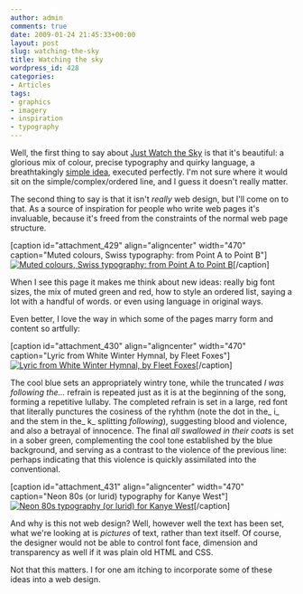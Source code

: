 ```yaml
---
author: admin
comments: true
date: 2009-01-24 21:45:33+00:00
layout: post
slug: watching-the-sky
title: Watching the sky
wordpress_id: 428
categories:
- Articles
tags:
- graphics
- imagery
- inspiration
- typography
---
```


Well, the first thing to say about [Just Watch the Sky](http://justwatchthesky.com/) is that it's beautiful: a glorious mix of colour, precise typography and quirky language, a breathtakingly [simple idea](http://leonpaternoster.com/2009/01/simple-complex-ordered-butchered/), executed perfectly. I'm not sure where it would sit on the simple/complex/ordered line, and I guess it doesn't really matter.

The second thing to say is that it isn't _really_ web design, but I'll come on to that. As a source of inspiration for people who write web pages it's invaluable, because it's freed from the constraints of the normal web page structure.

[caption id="attachment_429" align="aligncenter" width="470" caption="Muted colours, Swiss typography: from Point A to Point B"][![Muted colours, Swiss typography: from Point A to Point B](http://leonpaternoster.com/wp-content/uploads/2009/01/a-b.png)](http://justwatchthesky.com/page/6)[/caption]

When I see this page it makes me think about new ideas: really big font sizes, the mix of muted green and red, how to style an ordered list, saying a lot with a handful of words. or even using language in original ways.

Even better, I love the way in which some of the pages marry form and content so artfully:

[caption id="attachment_430" align="aligncenter" width="470" caption="Lyric from White Winter Hymnal, by Fleet Foxes"][![Lyric from White Winter Hymnal, by Fleet Foxes](http://leonpaternoster.com/wp-content/uploads/2009/01/foxes.png)](http://justwatchthesky.com/page/13)[/caption]

The cool blue sets an appropriately wintry tone, while the truncated _I was following the…_ refrain is repeated just as it is at the beginning of the song, forming a repetitive lullaby. The completed refrain is set in a large, red font that literally punctures the cosiness of the ryhthm (note the dot in the_ i_ and the stem in the_ k_ splitting _following_), suggesting blood and violence, and also a betrayal of innocence. The final _all swallowed in their coats_ is set in a sober green, complementing the cool tone established by the blue background, and serving as a contrast to the violence of the previous line: perhaps indicating that this violence is quickly assimilated into the conventional.

[caption id="attachment_431" align="aligncenter" width="470" caption="Neon 80s (or lurid) typography for Kanye West"][![Neon 80s typography (or lurid) for Kanye West](http://leonpaternoster.com/wp-content/uploads/2009/01/kanye.png)](http://justwatchthesky.com/page/11)[/caption]

And why is this not web design? Well, however well the text has been set, what we're looking at is _pictures_ of text, rather than text itself. Of course, the designer would not be able to control font face, dimension and transparency as well if it was plain old HTML and CSS.

Not that this matters. I for one am itching to incorporate some of these ideas into a web design.
